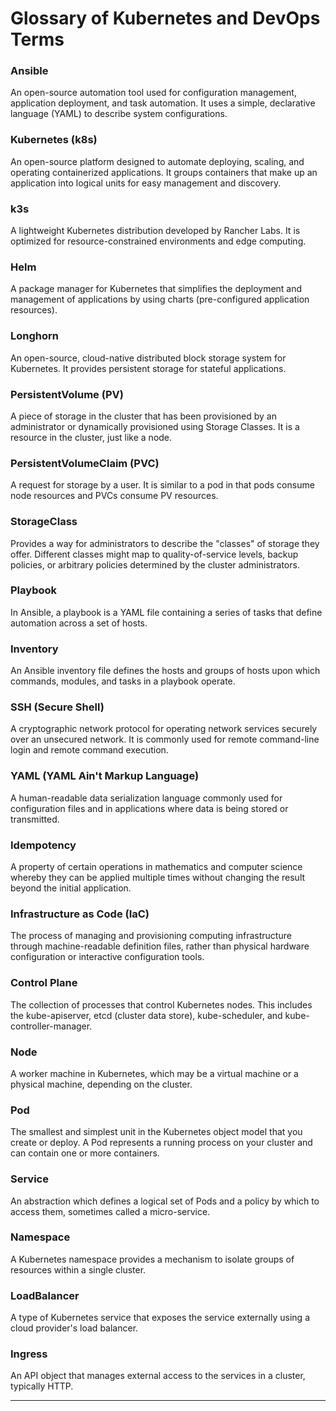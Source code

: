 # Glossary of Kubernetes and DevOps Terms

### Ansible

An open-source automation tool used for configuration management, application deployment, and task automation. It uses a simple, declarative language (YAML) to describe system configurations.

### Kubernetes (k8s)

An open-source platform designed to automate deploying, scaling, and operating containerized applications. It groups containers that make up an application into logical units for easy management and discovery.

### k3s

A lightweight Kubernetes distribution developed by Rancher Labs. It is optimized for resource-constrained environments and edge computing.

### Helm

A package manager for Kubernetes that simplifies the deployment and management of applications by using charts (pre-configured application resources).

### Longhorn

An open-source, cloud-native distributed block storage system for Kubernetes. It provides persistent storage for stateful applications.

### PersistentVolume (PV)

A piece of storage in the cluster that has been provisioned by an administrator or dynamically provisioned using Storage Classes. It is a resource in the cluster, just like a node.

### PersistentVolumeClaim (PVC)

A request for storage by a user. It is similar to a pod in that pods consume node resources and PVCs consume PV resources.

### StorageClass

Provides a way for administrators to describe the "classes" of storage they offer. Different classes might map to quality-of-service levels, backup policies, or arbitrary policies determined by the cluster administrators.

### Playbook

In Ansible, a playbook is a YAML file containing a series of tasks that define automation across a set of hosts.

### Inventory

An Ansible inventory file defines the hosts and groups of hosts upon which commands, modules, and tasks in a playbook operate.

### SSH (Secure Shell)

A cryptographic network protocol for operating network services securely over an unsecured network. It is commonly used for remote command-line login and remote command execution.

### YAML (YAML Ain't Markup Language)

A human-readable data serialization language commonly used for configuration files and in applications where data is being stored or transmitted.

### Idempotency

A property of certain operations in mathematics and computer science whereby they can be applied multiple times without changing the result beyond the initial application.

### Infrastructure as Code (IaC)

The process of managing and provisioning computing infrastructure through machine-readable definition files, rather than physical hardware configuration or interactive configuration tools.

### Control Plane

The collection of processes that control Kubernetes nodes. This includes the kube-apiserver, etcd (cluster data store), kube-scheduler, and kube-controller-manager.

### Node

A worker machine in Kubernetes, which may be a virtual machine or a physical machine, depending on the cluster.

### Pod

The smallest and simplest unit in the Kubernetes object model that you create or deploy. A Pod represents a running process on your cluster and can contain one or more containers.

### Service

An abstraction which defines a logical set of Pods and a policy by which to access them, sometimes called a micro-service.

### Namespace

A Kubernetes namespace provides a mechanism to isolate groups of resources within a single cluster.

### LoadBalancer

A type of Kubernetes service that exposes the service externally using a cloud provider's load balancer.

### Ingress

An API object that manages external access to the services in a cluster, typically HTTP.

---

